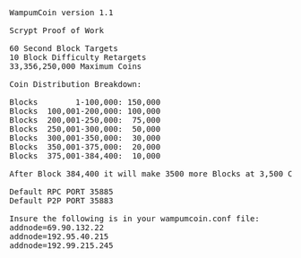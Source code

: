 <pre>
WampumCoin version 1.1

Scrypt Proof of Work

60 Second Block Targets
10 Block Difficulty Retargets
33,356,250,000 Maximum Coins

Coin Distribution Breakdown:

Blocks        1-100,000: 150,000
Blocks  100,001-200,000: 100,000
Blocks  200,001-250,000:  75,000
Blocks 	250,001-300,000:  50,000
Blocks  300,001-350,000:  30,000
Blocks 	350,001-375,000:  20,000
Blocks  375,001-384,400:  10,000

After Block 384,400 it will make 3500 more Blocks at 3,500 Coins each until 33,356,250,000 is reached

Default RPC PORT 35885
Default P2P PORT 35883

Insure the following is in your wampumcoin.conf file:
addnode=69.90.132.22
addnode=192.95.40.215
addnode=192.99.215.245

</pre>

